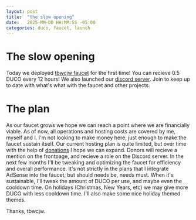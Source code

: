 ```yaml
---
layout: post
title:  "the slow opening"
date:   2025-MM-DD HH:MM:SS -05:00
categories: duco, faucet, launch
---
```

# The slow opening
Today we deployed [tbwcjw faucet](https://faucet.tbwcjw.online) for the first time! You can recieve 0.5 DUCO every 12 hours! 
We also launched our [discord server](https://discord.gg/Yw9WX49vzg). Join to keep up to date with what's what with the faucet and other projects.

# The plan
As our faucet grows we hope we can reach a point where we are financially viable. As of now, all operations and hosting costs are covered by me, myself and I.
I'm not looking to make money here, just enough to make the faucet sustain itself.
Our current hosting plan is quite limited, but over time with the help of [donations](https://explorer.duinocoin.com/?search=tbwcjw) I hope we can expand.
Donors will recieve a mention on the frontpage, and recieve a role on the Discord server.
In the next few months I'll be tweaking and optimizing the faucet for efficiency and overall performance. It's not strictly in the plans that I integrate
AdSense into the faucet, but should needs be, needs must.
When it's sustainable, I'll tweak the amount of DUCO per use, and maybe even the cooldown time. On holidays (Christmas, New Years, etc) we may give more DUCO with less cooldown time. I'll also make some nice holiday themed themes.

Thanks,
tbwcjw.